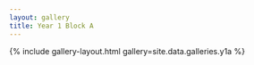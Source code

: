 ```yaml
---
layout: gallery
title: Year 1 Block A
---
```


{% include gallery-layout.html gallery=site.data.galleries.y1a %}


